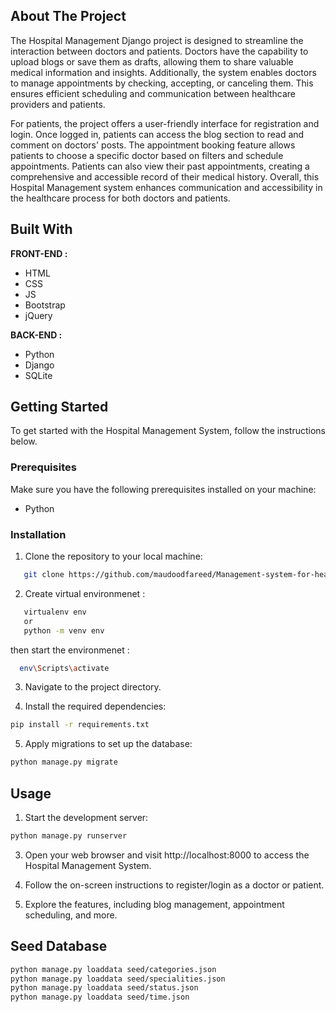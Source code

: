 ## About The Project

The Hospital Management Django project is designed to streamline the interaction between doctors and patients. Doctors have the capability to upload blogs or save them as drafts, allowing them to share valuable medical information and insights. Additionally, the system enables doctors to manage appointments by checking, accepting, or canceling them. This ensures efficient scheduling and communication between healthcare providers and patients.

For patients, the project offers a user-friendly interface for registration and login. Once logged in, patients can access the blog section to read and comment on doctors' posts. The appointment booking feature allows patients to choose a specific doctor based on filters and schedule appointments. Patients can also view their past appointments, creating a comprehensive and accessible record of their medical history. Overall, this Hospital Management system enhances communication and accessibility in the healthcare process for both doctors and patients.

## Built With

**FRONT-END :**
- HTML
- CSS 
 - JS
- Bootstrap
- jQuery

**BACK-END :**
 - Python
- Django
- SQLite

## Getting Started

To get started with the Hospital Management System, follow the instructions below.

### Prerequisites

Make sure you have the following prerequisites installed on your machine:

- Python

### Installation

1. Clone the repository to your local machine:

```bash
   git clone https://github.com/maudoodfareed/Management-system-for-health-sector.git
```

2. Create virtual environmenet  :  
```bash
   virtualenv env
   or  
   python -m venv env
```
then start the environmenet :  
```bash
  env\Scripts\activate
```

3. Navigate to the project directory.

4. Install the required dependencies:
```bash
pip install -r requirements.txt
```

5. Apply migrations to set up the database:
```bash 
python manage.py migrate
```

## Usage

1. Start the development server:  
```bash
python manage.py runserver
```

3. Open your web browser and visit http://localhost:8000 to access the Hospital Management System.

4. Follow the on-screen instructions to register/login as a doctor or patient.

5. Explore the features, including blog management, appointment scheduling, and more.

## Seed Database
```bash
python manage.py loaddata seed/categories.json 
python manage.py loaddata seed/specialities.json
python manage.py loaddata seed/status.json
python manage.py loaddata seed/time.json
```
